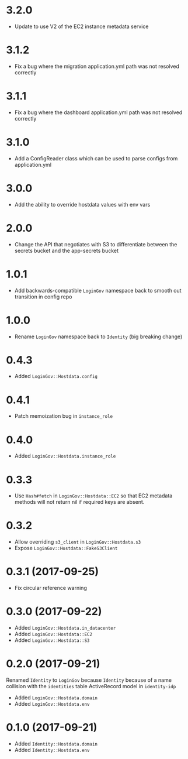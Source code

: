 # 3.2.0

- Update to use V2 of the EC2 instance metadata service

# 3.1.2

- Fix a bug where the migration application.yml path was not resolved correctly

# 3.1.1

- Fix a bug where the dashboard application.yml path was not resolved correctly

# 3.1.0

- Add a ConfigReader class which can be used to parse configs from application.yml

# 3.0.0

- Add the ability to override hostdata values with env vars

# 2.0.0

- Change the API that negotiates with S3 to differentiate between the secrets
  bucket and the app-secrets bucket

# 1.0.1

- Add backwards-compatible `LoginGov` namespace back to smooth out
  transition in config repo

# 1.0.0

- Rename `LoginGov` namespace back to `Identity` (big breaking change)

# 0.4.3

- Added `LoginGov::Hostdata.config`

# 0.4.1

- Patch memoization bug in `instance_role`

# 0.4.0

- Added `LoginGov::Hostdata.instance_role`

# 0.3.3

- Use `Hash#fetch` in `LoginGov::Hostdata::EC2` so that EC2 metadata methods
  will not return nil if required keys are absent.

# 0.3.2

- Allow overriding `s3_client` in `LoginGov::Hostdata.s3`
- Expose `LoginGov::Hostdata::FakeS3Client`

# 0.3.1 (2017-09-25)

- Fix circular reference warning

# 0.3.0 (2017-09-22)

- Added `LoginGov::Hostdata.in_datacenter`
- Added `LoginGov::Hostdata::EC2`
- Added `LoginGov::Hostdata::S3`

# 0.2.0 (2017-09-21)

Renamed `Identity` to `LoginGov` because `Identity` because of a name collision with the `identities` table ActiveRecord model in `identity-idp`

- Added `LoginGov::Hostdata.domain`
- Added `LoginGov::Hostdata.env`

# 0.1.0 (2017-09-21)

- Added `Identity::Hostdata.domain`
- Added `Identity::Hostdata.env`
